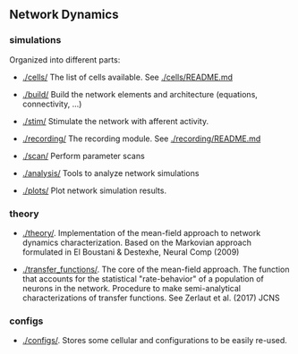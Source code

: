## Network Dynamics

### simulations

Organized into different parts:

- [./cells/](cells)
  The list of cells available. See [./cells/README.md](cells)
  
- [./build/](build)
  Build the network elements and architecture (equations, connectivity, ...)
  
- [./stim/](stim)
  Stimulate the network with afferent activity.
  
- [./recording/](scan)
  The recording module. See [./recording/README.md](cells)

- [./scan/](scan)
  Perform parameter scans
  
- [./analysis/](analysis)
  Tools to analyze network simulations

- [./plots/](plots)
  Plot network simulation results.


### theory

- [./theory/](theory).
  Implementation of the mean-field approach to network dynamics characterization.
  Based on the Markovian approach formulated in El Boustani & Destexhe, Neural Comp (2009)

- [./transfer_functions/](transfer_functions).
  The core of the mean-field approach.
  The function that accounts for the statistical "rate-behavior" of a population of neurons in the network.
  Procedure to make semi-analytical characterizations of transfer functions. See Zerlaut et al. (2017) JCNS
  

### configs

- [./configs/](configs).
  Stores some cellular and configurations to be easily re-used.
